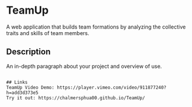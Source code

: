 # TeamUp
A web application that builds team formations by analyzing the collective traits and skills of team members.

## Description

An in-depth paragraph about your project and overview of use.
```

## Links
TeamUp Video Demo: https://player.vimeo.com/video/911877240?h=add3d373e5
Try it out: https://chalmersphua00.github.io/TeamUp/

